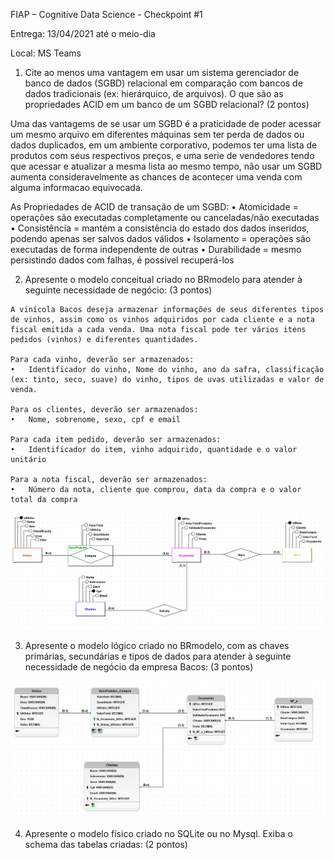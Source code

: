 FIAP – Cognitive Data Science - Checkpoint #1

Entrega: 13/04/2021 até o meio-dia

Local: MS Teams

1) Cite ao menos uma vantagem em usar um sistema gerenciador de banco de dados (SGBD) relacional
em comparação com bancos de dados tradicionais (ex: hierárquico, de arquivos). 
O que são as propriedades ACID em um banco de um SGBD relacional? (2 pontos)

Uma das vantagems de se usar um SGBD é a praticidade de poder acessar um mesmo arquivo em diferentes máquinas sem ter perda de dados ou dados duplicados,
em um ambiente corporativo, podemos ter uma lista de produtos com seus respectivos preços, e uma serie de vendedores tendo que acessar e atualizar a mesma lista ao mesmo tempo,
não usar um SGBD aumenta consideravelmente as chances de acontecer uma venda com alguma informacao equivocada.

As Propriedades de ACID de transação de um SGBD:
• Atomicidade = operações são executadas completamente ou canceladas/não executadas
• Consistência = mantém a consistência do estado dos dados inseridos, podendo apenas ser salvos dados válidos
• Isolamento = operações são executadas de forma independente de outras
• Durabilidade = mesmo persistindo dados com falhas, é possível recuperá-los

2) Apresente o modelo conceitual criado no BRmodelo para atender à seguinte necessidade de negócio: (3 pontos)
```
A vinícola Bacos deseja armazenar informações de seus diferentes tipos de vinhos, assim como os vinhos adquiridos por cada cliente e a nota fiscal emitida a cada venda. Uma nota fiscal pode ter vários itens pedidos (vinhos) e diferentes quantidades.

Para cada vinho, deverão ser armazenados:
•	Identificador do vinho, Nome do vinho, ano da safra, classificação (ex: tinto, seco, suave) do vinho, tipos de uvas utilizadas e valor de venda.

Para os clientes, deverão ser armazenados:
•	Nome, sobrenome, sexo, cpf e email

Para cada item pedido, deverão ser armazenados:
•	Identificador do item, vinho adquirido, quantidade e o valor unitário

Para a nota fiscal, deverão ser armazenados:
•	Número da nota, cliente que comprou, data da compra e o valor total da compra
```
![img_3.png](img_3.png)

3) Apresente o modelo lógico criado no BRmodelo, com as chaves primárias, secundárias e tipos de dados para atender à seguinte necessidade de negócio da empresa Bacos: (3 pontos)

![img.png](img.png)

4) Apresente o modelo físico criado no SQLite ou no Mysql. Exiba o schema das tabelas criadas: (2 pontos)


